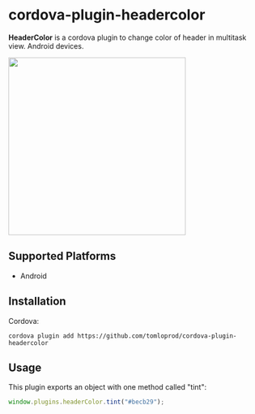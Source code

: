 # cordova-plugin-headercolor

**HeaderColor** is a cordova plugin to change color of header in multitask view. Android devices.

<img src="https://raw.githubusercontent.com/tomloprod/cordova-plugin-headercolor/master/headercolor.png" width="350"/>

## Supported Platforms

- Android

## Installation

Cordova:

    cordova plugin add https://github.com/tomloprod/cordova-plugin-headercolor

## Usage

This plugin exports an object with one method called "tint":

```javascript
window.plugins.headerColor.tint("#becb29");
```


